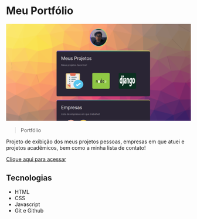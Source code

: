 # Meu Portfólio

![preview](./.github/preview.png)

> Portfólio

Projeto de exibição dos meus projetos pessoas, empresas em que atuei e projetos acadêmicos, bem como a minha lista de contato!

[Clique aqui para acessar]()

## Tecnologias

- HTML
- CSS
- Javascript
- Git e Github

